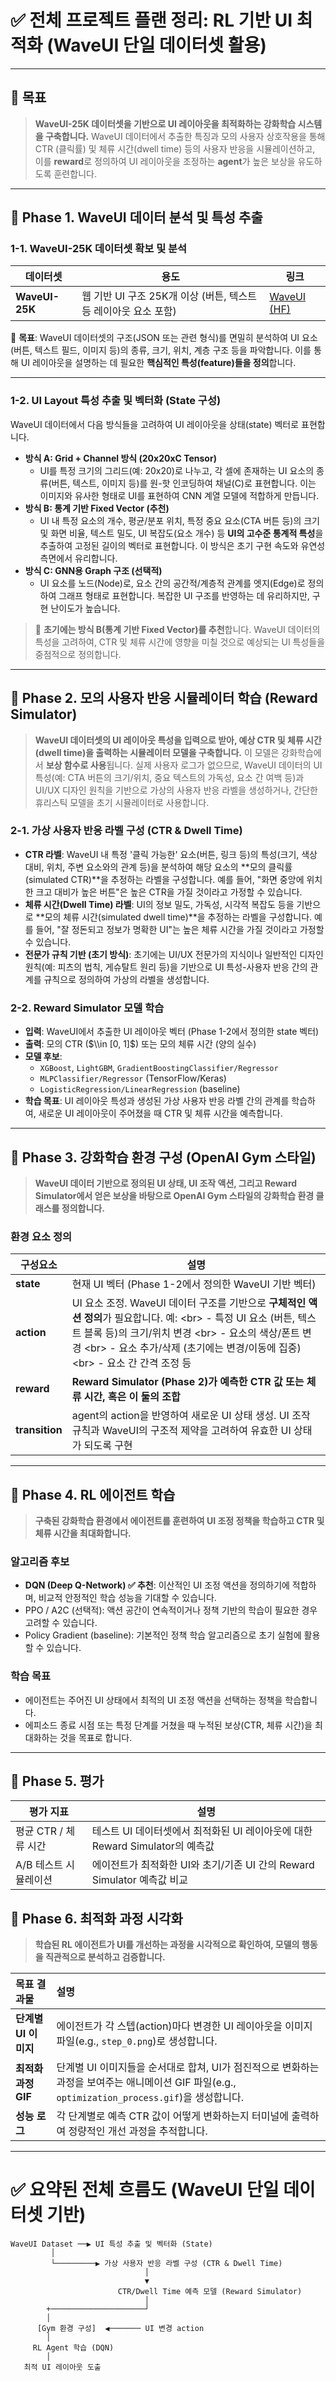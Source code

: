 

# ✅ 전체 프로젝트 플랜 정리: RL 기반 UI 최적화 (WaveUI 단일 데이터셋 활용)

-----

## 🎯 목표

> **WaveUI-25K 데이터셋을 기반으로 UI 레이아웃을 최적화하는 강화학습 시스템을 구축합니다.** WaveUI 데이터에서 추출한 특징과 모의 사용자 상호작용을 통해 CTR (클릭률) 및 체류 시간(dwell time) 등의 사용자 반응을 시뮬레이션하고, 이를 **reward**로 정의하여 UI 레이아웃을 조정하는 **agent**가 높은 보상을 유도하도록 훈련합니다.

-----

## 🔶 Phase 1. WaveUI 데이터 분석 및 특성 추출

### 1-1. WaveUI-25K 데이터셋 확보 및 분석

| 데이터셋           | 용도                                        | 링크                                                                |
| -------------- | ----------------------------------------- | ----------------------------------------------------------------- |
| **WaveUI-25K** | 웹 기반 UI 구조 25K개 이상 (버튼, 텍스트 등 레이아웃 요소 포함) | [WaveUI (HF)](https://huggingface.co/datasets/Voxel51/WaveUI-25k) |

📌 **목표**: WaveUI 데이터셋의 구조(JSON 또는 관련 형식)를 면밀히 분석하여 UI 요소(버튼, 텍스트 필드, 이미지 등)의 종류, 크기, 위치, 계층 구조 등을 파악합니다. 이를 통해 UI 레이아웃을 설명하는 데 필요한 **핵심적인 특성(feature)들을 정의**합니다.

-----

### 1-2. UI Layout 특성 추출 및 벡터화 (State 구성)

WaveUI 데이터에서 다음 방식들을 고려하여 UI 레이아웃을 상태(state) 벡터로 표현합니다.

  * **방식 A: Grid + Channel 방식 (20x20xC Tensor)**
      * UI를 특정 크기의 그리드(예: 20x20)로 나누고, 각 셀에 존재하는 UI 요소의 종류(버튼, 텍스트, 이미지 등)를 원-핫 인코딩하여 채널(C)로 표현합니다. 이는 이미지와 유사한 형태로 UI를 표현하여 CNN 계열 모델에 적합하게 만듭니다.
  * **방식 B: 통계 기반 Fixed Vector (추천)**
      * UI 내 특정 요소의 개수, 평균/분포 위치, 특정 중요 요소(CTA 버튼 등)의 크기 및 화면 비율, 텍스트 밀도, UI 복잡도(요소 개수) 등 **UI의 고수준 통계적 특성**을 추출하여 고정된 길이의 벡터로 표현합니다. 이 방식은 초기 구현 속도와 유연성 측면에서 유리합니다.
  * **방식 C: GNN용 Graph 구조 (선택적)**
      * UI 요소를 노드(Node)로, 요소 간의 공간적/계층적 관계를 엣지(Edge)로 정의하여 그래프 형태로 표현합니다. 복잡한 UI 구조를 반영하는 데 유리하지만, 구현 난이도가 높습니다.

> 🔧 **초기에는 방식 B(통계 기반 Fixed Vector)를 추천**합니다. WaveUI 데이터의 특성을 고려하여, CTR 및 체류 시간에 영향을 미칠 것으로 예상되는 UI 특성들을 중점적으로 정의합니다.

-----

## 🔶 Phase 2. 모의 사용자 반응 시뮬레이터 학습 (Reward Simulator)

> **WaveUI 데이터셋의 UI 레이아웃 특성을 입력으로 받아, 예상 CTR 및 체류 시간(dwell time)을 출력하는 시뮬레이터 모델을 구축합니다.** 이 모델은 강화학습에서 **보상 함수로 사용**됩니다. 실제 사용자 로그가 없으므로, WaveUI 데이터의 UI 특성(예: CTA 버튼의 크기/위치, 중요 텍스트의 가독성, 요소 간 여백 등)과 UI/UX 디자인 원칙을 기반으로 가상의 사용자 반응 라벨을 생성하거나, 간단한 휴리스틱 모델을 초기 시뮬레이터로 사용합니다.

### 2-1. 가상 사용자 반응 라벨 구성 (CTR & Dwell Time)

  * **CTR 라벨**: WaveUI 내 특정 '클릭 가능한' 요소(버튼, 링크 등)의 특성(크기, 색상 대비, 위치, 주변 요소와의 관계 등)을 분석하여 해당 요소의 \*\*모의 클릭률(simulated CTR)\*\*을 추정하는 라벨을 구성합니다. 예를 들어, "화면 중앙에 위치한 크고 대비가 높은 버튼"은 높은 CTR을 가질 것이라고 가정할 수 있습니다.
  * **체류 시간(Dwell Time) 라벨**: UI의 정보 밀도, 가독성, 시각적 복잡도 등을 기반으로 \*\*모의 체류 시간(simulated dwell time)\*\*을 추정하는 라벨을 구성합니다. 예를 들어, "잘 정돈되고 정보가 명확한 UI"는 높은 체류 시간을 가질 것이라고 가정할 수 있습니다.
  * **전문가 규칙 기반 (초기 방식)**: 초기에는 UI/UX 전문가의 지식이나 일반적인 디자인 원칙(예: 피츠의 법칙, 게슈탈트 원리 등)을 기반으로 UI 특성-사용자 반응 간의 관계를 규칙으로 정의하여 가상의 라벨을 생성합니다.

### 2-2. Reward Simulator 모델 학습

  * **입력**: WaveUI에서 추출한 UI 레이아웃 벡터 (Phase 1-2에서 정의한 state 벡터)
  * **출력**: 모의 CTR ($\\in [0, 1]$) 또는 모의 체류 시간 (양의 실수)
  * **모델 후보**:
      * `XGBoost`, `LightGBM`, `GradientBoostingClassifier/Regressor`
      * `MLPClassifier/Regressor` (TensorFlow/Keras)
      * `LogisticRegression/LinearRegression` (baseline)
  * **학습 목표**: UI 레이아웃 특성과 생성된 가상 사용자 반응 라벨 간의 관계를 학습하여, 새로운 UI 레이아웃이 주어졌을 때 CTR 및 체류 시간을 예측합니다.

-----

## 🔶 Phase 3. 강화학습 환경 구성 (OpenAI Gym 스타일)

> **WaveUI 데이터 기반으로 정의된 UI 상태, UI 조작 액션, 그리고 Reward Simulator에서 얻은 보상을 바탕으로 OpenAI Gym 스타일의 강화학습 환경 클래스를 정의합니다.**

### 환경 요소 정의

| 구성요소           | 설명                                                         |
| -------------- | ---------------------------------------------------------- |
| **state** | 현재 UI 벡터 (Phase 1-2에서 정의한 WaveUI 기반 벡터)              |
| **action** | UI 요소 조정. WaveUI 데이터 구조를 기반으로 **구체적인 액션 정의**가 필요합니다. 예: \<br\> - 특정 UI 요소 (버튼, 텍스트 블록 등)의 크기/위치 변경 \<br\> - 요소의 색상/폰트 변경 \<br\> - 요소 추가/삭제 (초기에는 변경/이동에 집중) \<br\> - 요소 간 간격 조정 등                                |
| **reward** | **Reward Simulator (Phase 2)가 예측한 CTR 값 또는 체류 시간, 혹은 이 둘의 조합** |
| **transition** | agent의 action을 반영하여 새로운 UI 상태 생성. UI 조작 규칙과 WaveUI의 구조적 제약을 고려하여 유효한 UI 상태가 되도록 구현 |

-----

## 🔶 Phase 4. RL 에이전트 학습

> **구축된 강화학습 환경에서 에이전트를 훈련하여 UI 조정 정책을 학습하고 CTR 및 체류 시간을 최대화합니다.**

### 알고리즘 후보

  * **DQN (Deep Q-Network) ✅ 추천**: 이산적인 UI 조정 액션을 정의하기에 적합하며, 비교적 안정적인 학습 성능을 기대할 수 있습니다.
  * PPO / A2C (선택적): 액션 공간이 연속적이거나 정책 기반의 학습이 필요한 경우 고려할 수 있습니다.
  * Policy Gradient (baseline): 기본적인 정책 학습 알고리즘으로 초기 실험에 활용할 수 있습니다.

### 학습 목표

  * 에이전트는 주어진 UI 상태에서 최적의 UI 조정 액션을 선택하는 정책을 학습합니다.
  * 에피소드 종료 시점 또는 특정 단계를 거쳤을 때 누적된 보상(CTR, 체류 시간)을 최대화하는 것을 목표로 합니다.

-----

## 🔶 Phase 5. 평가

| 평가 지표             | 설명                                                         |
| ----------------- | ---------------------------------------------------------- |
| 평균 CTR / 체류 시간  | 테스트 UI 데이터셋에서 최적화된 UI 레이아웃에 대한 Reward Simulator의 예측값 |
| A/B 테스트 시뮬레이션   | 에이전트가 최적화한 UI와 초기/기존 UI 간의 Reward Simulator 예측값 비교 |

## 🔶 Phase 6. 최적화 과정 시각화

> **학습된 RL 에이전트가 UI를 개선하는 과정을 시각적으로 확인하여, 모델의 행동을 직관적으로 분석하고 검증합니다.**

| 목표 결과물 | 설명 |
| :--- | :--- |
| **단계별 UI 이미지** | 에이전트가 각 스텝(action)마다 변경한 UI 레이아웃을 이미지 파일(e.g., `step_0.png`)로 생성합니다. |
| **최적화 과정 GIF** | 단계별 UI 이미지들을 순서대로 합쳐, UI가 점진적으로 변화하는 과정을 보여주는 애니메이션 GIF 파일(e.g., `optimization_process.gif`)을 생성합니다. |
| **성능 로그** | 각 단계별로 예측 CTR 값이 어떻게 변화하는지 터미널에 출력하여 정량적인 개선 과정을 추적합니다. |

-----

# ✅ 요약된 전체 흐름도 (WaveUI 단일 데이터셋 기반)

```
WaveUI Dataset ──▶ UI 특성 추출 및 벡터화 (State)
         │
         └─────────▶ 가상 사용자 반응 라벨 구성 (CTR & Dwell Time)
                              │
                              ▼
                        CTR/Dwell Time 예측 모델 (Reward Simulator)
                              │
        +─────────────────────┘
        │
      [Gym 환경 구성]  ◀─────── UI 변경 action
        │
     RL Agent 학습 (DQN)
        │
   최적 UI 레이아웃 도출
```

